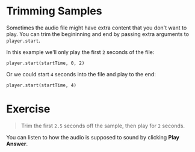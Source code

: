 # Trimming Samples

Sometimes the audio file might have extra content that you don't want to play. You can trim the begininning and end by passing extra arguments to `player.start`.

In this example we'll only play the first `2` seconds of the file:

```
player.start(startTime, 0, 2)
```

Or we could start `4` seconds into the file and play to the end:

```
player.start(startTime, 4)
```

# Exercise

> Trim the first `2.5` seconds off the sample, then play for `2` seconds.

You can listen to how the audio is supposed to sound by clicking **Play Answer**.